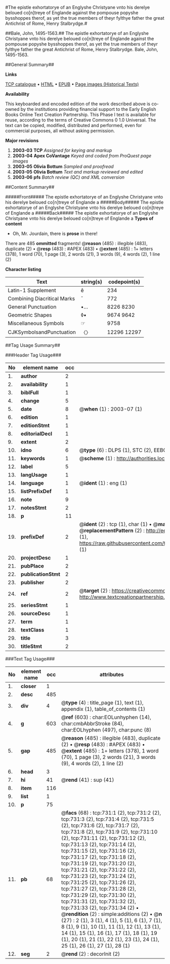 #The epistle exhortatorye of an Englyshe Christyane vnto his derelye beloued co[n]treye of Englande against the pompouse popyshe bysshoppes therof, as yet the true members of theyr fylthye father the great Antichrist of Rome, Henry Stalbrydge.#

##Bale, John, 1495-1563.##
The epistle exhortatorye of an Englyshe Christyane vnto his derelye beloued co[n]treye of Englande against the pompouse popyshe bysshoppes therof, as yet the true members of theyr fylthye father the great Antichrist of Rome, Henry Stalbrydge.
Bale, John, 1495-1563.

##General Summary##

**Links**

[TCP catalogue](http://www.ota.ox.ac.uk/tcp/)  • 
[HTML](http://tei.it.ox.ac.uk/tcp/Texts-HTML/free/A02/A02788.html)  • 
[EPUB](http://tei.it.ox.ac.uk/tcp/Texts-EPUB/free/A02/A02788.epub) • 
[Page images (Historical Texts)](https://data.historicaltexts.jisc.ac.uk/view?pubId=eebo-99836456e&pageId=eebo-99836456e-731-1)

**Availability**

This keyboarded and encoded edition of the
	       work described above is co-owned by the institutions
	       providing financial support to the Early English Books
	       Online Text Creation Partnership. This Phase I text is
	       available for reuse, according to the terms of Creative
	       Commons 0 1.0 Universal. The text can be copied,
	       modified, distributed and performed, even for
	       commercial purposes, all without asking permission.

**Major revisions**

1. __2003-03__ __TCP__ *Assigned for keying and markup*
1. __2003-04__ __Apex CoVantage__ *Keyed and coded from ProQuest page images*
1. __2003-05__ __Olivia Bottum__ *Sampled and proofread*
1. __2003-05__ __Olivia Bottum__ *Text and markup reviewed and edited*
1. __2003-06__ __pfs__ *Batch review (QC) and XML conversion*

##Content Summary##

#####Front#####
The epistle exhortatorye of an Englyshe Christyane vnto his derelye beloued co[n]treye of Englande a
#####Body#####
The epistle exhortatorye of an Englyshe Christyane vnto his derelye beloued co[n]treye of Englande a
#####Back#####
The epistle exhortatorye of an Englyshe Christyane vnto his derelye beloued co[n]treye of Englande a
**Types of content**

  * Oh, Mr. Jourdain, there is **prose** in there!

There are 485 **ommitted** fragments! 
 @__reason__ (485) : illegible (483), duplicate (2)  •  @__resp__ (483) : #APEX (483)  •  @__extent__ (485) : 1+ letters (378), 1 word (70), 1 page (3), 2 words (21), 3 words (9), 4 words (2), 1 line (2)

**Character listing**


|Text|string(s)|codepoint(s)|
|---|---|---|
|Latin-1 Supplement|ê|234|
|Combining             Diacritical Marks|̄|772|
|General Punctuation|•…|8226 8230|
|Geometric Shapes|◊▪|9674 9642|
|Miscellaneous Symbols|☞|9758|
|CJKSymbolsandPunctuation|〈〉|12296 12297|

##Tag Usage Summary##

###Header Tag Usage###

|No|element name|occ|attributes|
|---|---|---|---|
|1.|__author__|2||
|2.|__availability__|1||
|3.|__biblFull__|1||
|4.|__change__|5||
|5.|__date__|8| @__when__ (1) : 2003-07 (1)|
|6.|__edition__|1||
|7.|__editionStmt__|1||
|8.|__editorialDecl__|1||
|9.|__extent__|2||
|10.|__idno__|6| @__type__ (6) : DLPS (1), STC (2), EEBO-CITATION (1), PROQUEST (1), VID (1)|
|11.|__keywords__|1| @__scheme__ (1) : http://authorities.loc.gov/ (1)|
|12.|__label__|5||
|13.|__langUsage__|1||
|14.|__language__|1| @__ident__ (1) : eng (1)|
|15.|__listPrefixDef__|1||
|16.|__note__|9||
|17.|__notesStmt__|2||
|18.|__p__|11||
|19.|__prefixDef__|2| @__ident__ (2) : tcp (1), char (1)  •  @__matchPattern__ (2) : ([0-9\-]+):([0-9IVX]+) (1), (.+) (1)  •  @__replacementPattern__ (2) : http://eebo.chadwyck.com/downloadtiff?vid=$1&page=$2 (1), https://raw.githubusercontent.com/textcreationpartnership/Texts/master/tcpchars.xml#$1 (1)|
|20.|__projectDesc__|1||
|21.|__pubPlace__|2||
|22.|__publicationStmt__|2||
|23.|__publisher__|2||
|24.|__ref__|2| @__target__ (2) : https://creativecommons.org/publicdomain/zero/1.0/ (1), http://www.textcreationpartnership.org/docs/. (1)|
|25.|__seriesStmt__|1||
|26.|__sourceDesc__|1||
|27.|__term__|1||
|28.|__textClass__|1||
|29.|__title__|3||
|30.|__titleStmt__|2||


###Text Tag Usage###

|No|element name|occ|attributes|
|---|---|---|---|
|1.|__closer__|1||
|2.|__desc__|485||
|3.|__div__|4| @__type__ (4) : title_page (1), text (1), appendix (1), table_of_contents (1)|
|4.|__g__|603| @__ref__ (603) : char:EOLunhyphen (14), char:cmbAbbrStroke (84), char:EOLhyphen (497), char:punc (8)|
|5.|__gap__|485| @__reason__ (485) : illegible (483), duplicate (2)  •  @__resp__ (483) : #APEX (483)  •  @__extent__ (485) : 1+ letters (378), 1 word (70), 1 page (3), 2 words (21), 3 words (9), 4 words (2), 1 line (2)|
|6.|__head__|3||
|7.|__hi__|41| @__rend__ (41) : sup (41)|
|8.|__item__|116||
|9.|__list__|1||
|10.|__p__|75||
|11.|__pb__|68| @__facs__ (68) : tcp:731:1 (2), tcp:731:2 (2), tcp:731:3 (2), tcp:731:4 (2), tcp:731:5 (2), tcp:731:6 (2), tcp:731:7 (2), tcp:731:8 (2), tcp:731:9 (2), tcp:731:10 (2), tcp:731:11 (2), tcp:731:12 (2), tcp:731:13 (2), tcp:731:14 (2), tcp:731:15 (2), tcp:731:16 (2), tcp:731:17 (2), tcp:731:18 (2), tcp:731:19 (2), tcp:731:20 (2), tcp:731:21 (2), tcp:731:22 (2), tcp:731:23 (2), tcp:731:24 (2), tcp:731:25 (2), tcp:731:26 (2), tcp:731:27 (2), tcp:731:28 (2), tcp:731:29 (2), tcp:731:30 (2), tcp:731:31 (2), tcp:731:32 (2), tcp:731:33 (2), tcp:731:34 (2)  •  @__rendition__ (2) : simple:additions (2)  •  @__n__ (27) : 2 (1), 3 (1), 4 (1), 5 (1), 6 (1), 7 (1), 8 (1), 9 (1), 10 (1), 11 (1), 12 (1), 13 (1), 14 (1), 15 (1), 16 (1), 17 (1), 18 (1), 19 (1), 20 (1), 21 (1), 22 (1), 23 (1), 24 (1), 25 (1), 26 (1), 27 (1), 28 (1)|
|12.|__seg__|2| @__rend__ (2) : decorInit (2)|
